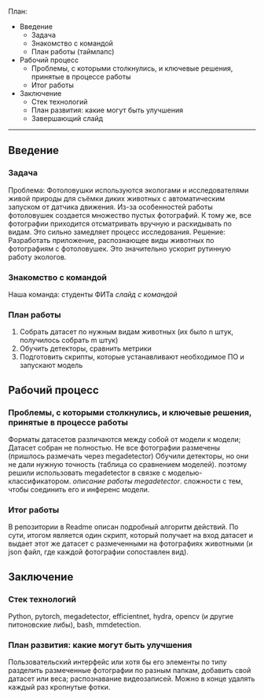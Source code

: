 План:
* Введение
  + Задача
  + Знакомство с командой
  + План работы (таймлапс)
* Рабочий процесс
  + Проблемы, с которыми столкнулись, и ключевые решения, принятые в процессе работы
  + Итог работы
* Заключение
  + Стек технологий
  + План развития: какие могут быть улучшения
  + Завершающий слайд
---
## Введение
### Задача
Проблема: Фотоловушки используются экологами и исследователями живой природы для съёмки диких животных с автоматическим запуском от датчика движения. Из-за особенностей работы фотоловушек создается множество пустых фотографий. К тому же, все фотографии приходится отсматривать вручную и раскидывать по видам. Это сильно замедляет процесс исследования.
Решение: Разработать приложение, распознающее виды животных по фотографиям с фотоловушек. Это значительно ускорит рутинную работу экологов.
### Знакомство с командой
Наша команда: студенты ФИТа *слайд с командой*
### План работы
1. Собрать датасет по нужным видам животных (их было n штук, получилось собрать m штук)
2. Обучить детекторы, сравнить метрики
3. Подготовить скрипты, которые устанавливают необходимое ПО и запускают модель
## Рабочий процесс
### Проблемы, с которыми столкнулись, и ключевые решения, принятые в процессе работы
Форматы датасетов различаются между собой от модели к модели;
Датасет собран не полностью. Не все фотографии размечены (пришлось размечать через megadetector)
Обучили детекторы, но они не дали нужную точность (таблица со сравнением моделей). поэтому решили использовать megadetector в связке с моделью-классификатором.
*описание работы megadetector*. сложности с тем, чтобы соединить его и инференс модели.
### Итог работы
В репозитории в Readme описан подробный алгоритм действий. По сути, итогом является один скрипт, который получает на вход датасет и выдает этот же датасет с размеченными на фотографиях животными (и json файл, где каждой фотографии сопоставлен вид).
## Заключение
### Стек технологий
Python, pytorch, megadetector, efficientnet, hydra, opencv (и другие питоновские либы), bash, mmdetection.
### План развития: какие могут быть улучшения
Пользовательский интерфейс или хотя бы его элементы по типу разделить размеченные фотографии по разным папкам, добавить свой датасет или веса; распознавание видеозаписей. Можно в конце удалять каждый раз кропнутые фотки.
